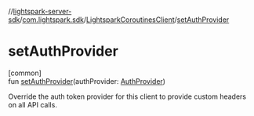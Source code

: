 //[lightspark-server-sdk](../../../index.md)/[com.lightspark.sdk](../index.md)/[LightsparkCoroutinesClient](index.md)/[setAuthProvider](set-auth-provider.md)

# setAuthProvider

[common]\
fun [setAuthProvider](set-auth-provider.md)(authProvider: [AuthProvider](../../com.lightspark.sdk.auth/-auth-provider/index.md))

Override the auth token provider for this client to provide custom headers on all API calls.
